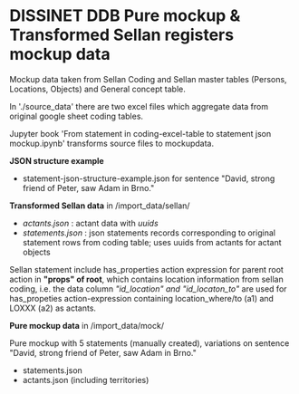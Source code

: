 # DISSINET DDB Pure mockup & Transformed Sellan registers mockup data
Mockup data taken from Sellan Coding and Sellan master tables (Persons, Locations, Objects) and General concept table.

In './source_data' there are two excel files which aggregate data from original google sheet coding tables.

Jupyter book 'From statement in coding-excel-table  to statement json mockup.ipynb' transforms source files to mockupdata.

__JSON structure example__
* statement-json-structure-example.json  for sentence "David, strong friend of Peter, saw Adam in Brno."

__Transformed Sellan data__  in  /import_data/sellan/
* *actants.json*  :  actant data with *uuids*
* *statements.json* : json statements records corresponding to original statement rows from coding table; uses uuids from actants for actant objects 

Sellan statement include has_properties action expression for parent root action in __"props" of root__, which contains location information from sellan coding, i.e.  the data column *"id_location" and "id_locaton_to"*  are used for has_propeties action-expression containing location_where/to (a1) and  LOXXX (a2)  as actants. 


__Pure mockup data__  in  /import_data/mock/

Pure mockup with 5 statements (manually created), variations on sentence "David, strong friend of Peter, saw Adam in Brno."

* statements.json
* actants.json (including territories)



  



